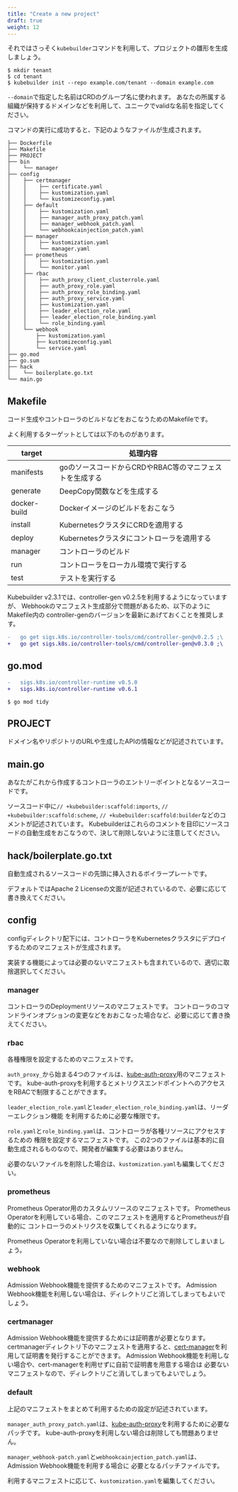 ```yaml
---
title: "Create a new project"
draft: true
weight: 12
---
```


それではさっそく`kubebuilder`コマンドを利用して、プロジェクトの雛形を生成しましょう。

```console
$ mkdir tenant
$ cd tenant
$ kubebuilder init --repo example.com/tenant --domain example.com
```

`--domain`で指定した名前はCRDのグループ名に使われます。
あなたの所属する組織が保持するドメインなどを利用して、ユニークでvalidな名前を指定してください。

コマンドの実行に成功すると、下記のようなファイルが生成されます。

```
├── Dockerfile
├── Makefile
├── PROJECT
├── bin
│    └── manager
├── config
│    ├── certmanager
│    │    ├── certificate.yaml
│    │    ├── kustomization.yaml
│    │    └── kustomizeconfig.yaml
│    ├── default
│    │    ├── kustomization.yaml
│    │    ├── manager_auth_proxy_patch.yaml
│    │    ├── manager_webhook_patch.yaml
│    │    └── webhookcainjection_patch.yaml
│    ├── manager
│    │    ├── kustomization.yaml
│    │    └── manager.yaml
│    ├── prometheus
│    │    ├── kustomization.yaml
│    │    └── monitor.yaml
│    ├── rbac
│    │    ├── auth_proxy_client_clusterrole.yaml
│    │    ├── auth_proxy_role.yaml
│    │    ├── auth_proxy_role_binding.yaml
│    │    ├── auth_proxy_service.yaml
│    │    ├── kustomization.yaml
│    │    ├── leader_election_role.yaml
│    │    ├── leader_election_role_binding.yaml
│    │    └── role_binding.yaml
│    └── webhook
│        ├── kustomization.yaml
│        ├── kustomizeconfig.yaml
│        └── service.yaml
├── go.mod
├── go.sum
├── hack
│    └── boilerplate.go.txt
└── main.go
```

## Makefile

コード生成やコントローラのビルドなどをおこなうためのMakefileです。

よく利用するターゲットとしては以下のものがあります。

| target       | 処理内容                             |
| -----        | -----                            |
| manifests    | goのソースコードからCRDやRBAC等のマニフェストを生成する |
| generate     | DeepCopy関数などを生成する                |
| docker-build | Dockerイメージのビルドをおこなう              |
| install      | KubernetesクラスタにCRDを適用する          |
| deploy       | Kubernetesクラスタにコントローラを適用する       |
| manager      | コントローラのビルド                       |
| run          | コントローラをローカル環境で実行する               |
| test         | テストを実行する                         |

Kubebuilder v2.3.1では、controller-gen v0.2.5を利用するようになっていますが、
Webhookのマニフェスト生成部分で問題があるため、以下のようにMakefile内の
controller-genのバージョンを最新にあげておくことを推奨します。

```diff
-	go get sigs.k8s.io/controller-tools/cmd/controller-gen@v0.2.5 ;\
+	go get sigs.k8s.io/controller-tools/cmd/controller-gen@v0.3.0 ;\
```

## go.mod

```diff
-	sigs.k8s.io/controller-runtime v0.5.0
+	sigs.k8s.io/controller-runtime v0.6.1
```

```console
$ go mod tidy
```

## PROJECT

ドメイン名やリポジトリのURLや生成したAPIの情報などが記述されています。

## main.go

あなたがこれから作成するコントローラのエントリーポイントとなるソースコードです。

ソースコード中に`// +kubebuilder:scaffold:imports`, `// +kubebuilder:scaffold:scheme`, `// +kubebuilder:scaffold:builder`などのコメントが記述されています。
Kubebuilderはこれらのコメントを目印にソースコードの自動生成をおこなうので、決して削除しないように注意してください。

## hack/boilerplate.go.txt

自動生成されるソースコードの先頭に挿入されるボイラープレートです。

デフォルトではApache 2 Licenseの文面が記述されているので、必要に応じて書き換えてください。

## config

configディレクトリ配下には、コントローラをKubernetesクラスタにデプロイするためのマニフェストが生成されます。

実装する機能によっては必要のないマニフェストも含まれているので、適切に取捨選択してください。

### manager

コントローラのDeploymentリソースのマニフェストです。
コントローラのコマンドラインオプションの変更などをおおこなった場合など、必要に応じて書き換えてください。

### rbac

各種権限を設定するためのマニフェストです。

`auth_proxy_`から始まる4つのファイルは、[kube-auth-proxy][]用のマニフェストです。
kube-auth-proxyを利用するとメトリクスエンドポイントへのアクセスをRBACで制限することができます。

`leader_election_role.yaml`と`leader_election_role_binding.yaml`は、リーダーエレクション機能
を利用するために必要な権限です。

`role.yaml`と`role_binding.yaml`は、コントローラが各種リソースにアクセスするための
権限を設定するマニフェストです。
この2つのファイルは基本的に自動生成されるものなので、開発者が編集する必要はありません。

必要のないファイルを削除した場合は、`kustomization.yaml`も編集してください。

### prometheus

Prometheus Operator用のカスタムリソースのマニフェストです。
Prometheus Operatorを利用している場合、このマニフェストを適用するとPrometheusが自動的に
コントローラのメトリクスを収集してくれるようになります。

Prometheus Operatorを利用していない場合は不要なので削除してしまいましょう。

### webhook

Admission Webhook機能を提供するためのマニフェストです。
Admission Webhook機能を利用しない場合は、ディレクトリごと消してしまってもよいでしょう。

### certmanager

Admission Webhook機能を提供するためには証明書が必要となります。
certmanagerディレクトリ下のマニフェストを適用すると、[cert-manager][]を利用して証明書を発行することができます。
Admission Webhook機能を利用しない場合や、cert-managerを利用せずに自前で証明書を用意する場合は
必要ないマニフェストなので、ディレクトリごと消してしまってもよいでしょう。

### default

上記のマニフェストをまとめて利用するための設定が記述されています。

`manager_auth_proxy_patch.yaml`は、[kube-auth-proxy][]を利用するために必要なパッチです。
kube-auth-proxyを利用しない場合は削除しても問題ありません。

`manager_webhook-patch.yaml`と`webhookcainjection_patch.yaml`は、Admission Webhook機能を利用する場合に
必要となるパッチファイルです。

利用するマニフェストに応じて、`kustomization.yaml`を編集してください。

[cert-manager]: https://github.com/jetstack/cert-manager
[kube-auth-proxy]: https://github.com/brancz/kube-rbac-proxy
